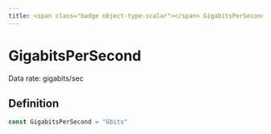 ```yaml
---
title: <span class="badge object-type-scalar"></span> GigabitsPerSecond
---
```

# <span class="badge object-type-scalar"></span> GigabitsPerSecond

Data rate: gigabits/sec

## Definition

```go
const GigabitsPerSecond = "Gbits"
```
